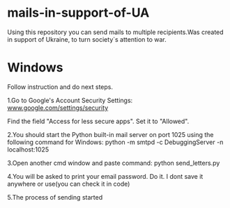 # mails-in-support-of-UA
Using this repository you can send mails to multiple recipients.Was created in support of Ukraine, to turn society`s attention to war.

# Windows

Follow instruction and do next steps.

1.Go to Google's Account Security Settings: www.google.com/settings/security

Find the field "Access for less secure apps". Set it to "Allowed".

2.You should start the Python built-in mail server on port 1025 using the following command for Windows:
  python -m smtpd -c DebuggingServer -n localhost:1025
  
3.Open another cmd window and paste command:
  python send_letters.py
  
4.You will be asked to print your email password.
Do it.
I dont save it anywhere or use(you can check it in code)

5.The process of sending started
